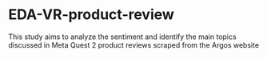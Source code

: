 # EDA-VR-product-review
This study aims to analyze the sentiment and identify the main topics discussed in Meta Quest 2 product reviews scraped from the Argos website
